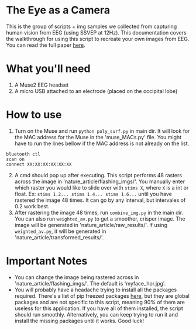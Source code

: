 # The Eye as a Camera

This is the group of scripts + img samples we collected from capturing human vision from EEG (using SSVEP at 12Hz).
This documentation covers the walkthrough for using this script to recreate your own images from EEG. You can read the full paper [here](https://drive.google.com/file/d/1bJjMUZSbjg48XHIoaQsqIHxOBN1tQ8ah/view?usp=sharing).

# What you'll need
1. A Muse2 EEG headset
2. A micro USB attached to an electrode (placed on the occipital lobe)

# How to use
1. Turn on the Muse and run `python poly_surf.py` in main dir. It will look for the MAC address for the Muse in the 'muse_MACs.py' file. You might have to run the lines bellow if the MAC address is not already on the list.
```
bluetooth ctl
scan on
connect XX:XX:XX:XX:XX:XX
```
2. A cmd should pop up after executing. This script performs 48 rasters across the image in 'nature_article/flashing_imgs/'. You manually enter which raster you would like to slide over with `stims X`, where `X` is a int or float. Ex: `stims 1.2... stims 1.4... stims 1.6...` until you have rastered the image 48 times. It can go by any interval, but intervales of 0.2 work best.
3. After rastering the image 48 times, run `combine_img.py` in the main dir. You can also run `weighted_av.py` to get a smoother, crisper image. The image will be generated in 'nature_article/raw_results/'. If using `weighted_av.py`, it will be generated in 'nature_article/transformed_results/'. 

# Important Notes
- You can change the image being rastered across in 'nature_article/flashing_imgs/'. The default is 'myface_hor.jpg'.
- You will probably have a headache trying to install all the packages required. There's a list of pip freezed packages [here](requirements.txt), but they are global packages and are not specific to this script, meaning 90% of them are useless for this application. If you have all of them installed, the script should run smoothly. Alternatively, you can keep trying to run it and install the missing packages until it works. Good luck! 
